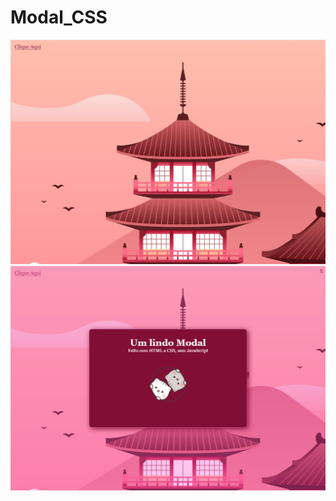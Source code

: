 # Modal_CSS
<img src="./Docs/modal.html.png" alt="Tela Inicial">
<img src="./Docs/modal.html2.png" alt="Tela Modal">
